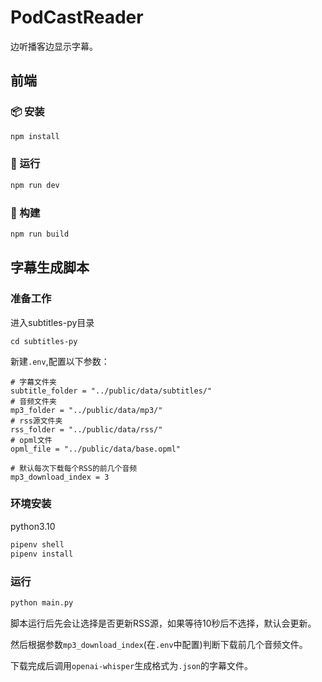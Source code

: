 # PodCastReader
边听播客边显示字幕。

## 前端
### 📦 安装

```bash
npm install
```

### 🚀 运行

```bash
npm run dev
```
    
### 🔨 构建

```bash
npm run build
```

## 字幕生成脚本
### 准备工作
进入subtitles-py目录
```
cd subtitles-py
```
新建`.env`,配置以下参数：
```
# 字幕文件夹
subtitle_folder = "../public/data/subtitles/"
# 音频文件夹
mp3_folder = "../public/data/mp3/"
# rss源文件夹
rss_folder = "../public/data/rss/"
# opml文件
opml_file = "../public/data/base.opml"

# 默认每次下载每个RSS的前几个音频
mp3_download_index = 3
```

### 环境安装
python3.10
```bash
pipenv shell
pipenv install
```

### 运行

```bash
python main.py
```
脚本运行后先会让选择是否更新RSS源，如果等待10秒后不选择，默认会更新。

然后根据参数`mp3_download_index`(在`.env`中配置)判断下载前几个音频文件。

下载完成后调用`openai-whisper`生成格式为`.json`的字幕文件。